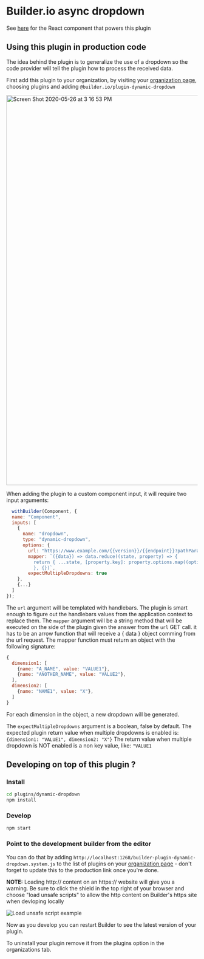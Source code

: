# Builder.io async dropdown

See [here](src/dropdown.tsx) for the React component that powers this plugin

## Using this plugin in production code

The idea behind the plugin is to generalize the use of a dropdown so the code provider will tell the plugin how to process the received data.

First add this plugin to your organization, by visiting your [organization page](https://builder.io/account/organization), choosing plugins and adding `@builder.io/plugin-dynamic-dropdown`

<img width="1027" alt="Screen Shot 2020-05-26 at 3 16 53 PM" src="https://user-images.githubusercontent.com/5093430/82955598-0c4adc00-9f64-11ea-98d2-5f67628eff63.png">

When adding the plugin to a custom component input, it will require two input arguments:

```js
  withBuilder(Component, {
  name: "Component",
  inputs: [
    {
      name: "dropdown",
      type: "dynamic-dropdown",
      options: {
        url: "https://www.example.com/{{version}}/{{endpoint}}?pathParam={{pathValue}}",
        mapper: `({data}) => data.reduce((state, property) => {
          return { ...state, [property.key]: property.options.map((option) => ({name: option.key, value: option.value})) }
          }, {})`,
        expectMultipleDropdowns: true
    },
    {...}
  ]
});
```

The `url` argument will be templated with handlebars. The plugin is smart enough to figure out the handlebars values from the application context to replace them.
The `mapper` argument will be a string method that will be executed on the side of the plugin given the answer from the `url` GET call. it has to be an arrow function that will receive a { data } object comming from the url request. The mapper function must return an object with the following signature:

```js
{
  dimension1: [
    {name: "A_NAME", value: "VALUE1"},
    {name: "ANOTHER_NAME", value: "VALUE2"},
  ],
  dimension2: [
    {name: "NAME1", value: "X"},
  ]
}
```

For each dimension in the object, a new dropdown will be generated.

The `expectMultipleDropdowns` argument is a boolean, false by default.
The expected plugin return value when multiple dropdowns is enabled is: `{dimension1: "VALUE1", dimension2: "X"}`
The return value when multiple dropdown is NOT enabled is a non key value, like: `"VALUE1`

## Developing on top of this plugin ?

### Install

```bash
cd plugins/dynamic-dropdown
npm install
```

### Develop

```bash
npm start
```

### Point to the development builder from the editor

You can do that by adding `http://localhost:1268/builder-plugin-dynamic-dropdown.system.js` to the list of plugins on your [organization page](https://builder.io/account/organization) - don't forget to update this to the production link once you're done.

**NOTE:** Loading http:// content on an https:// website will give you a warning. Be sure to click the shield in the top right of your browser and choose "load unsafe scripts" to allow the http content on Builder's https site when devloping locally

<img alt="Load unsafe script example" src="https://i.stack.imgur.com/uSaLL.png">

Now as you develop you can restart Builder to see the latest version of your plugin.

To uninstall your plugin remove it from the plugins option in the organizations tab.
